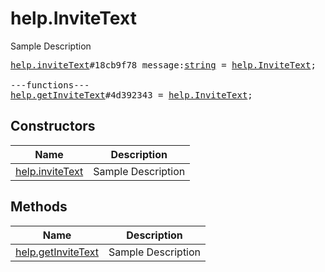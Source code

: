 # help.InviteText

Sample Description

<pre>
<a href="../constructor/help.inviteText.md">help.inviteText</a>#18cb9f78 message:<a href="../type/string.md">string</a> = <a href="../type/help.InviteText.md">help.InviteText</a>;

---functions---
<a href="../method/help.getInviteText.md">help.getInviteText</a>#4d392343 = <a href="../type/help.InviteText.md">help.InviteText</a>;
</pre>

## Constructors

| Name | Description |
|------|-------------|
| [help.inviteText](../constructor/help.inviteText.md) | Sample Description |

## Methods

| Name | Description |
|------|-------------|
| [help.getInviteText](../method/help.getInviteText.md) | Sample Description |
